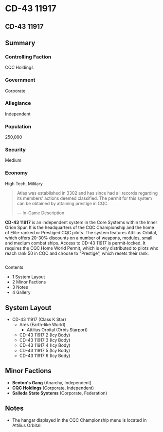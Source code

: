# CD-43 11917
## CD-43 11917

		

## Summary

### Controlling Faction

CQC Holdings

### Government

Corporate

### Allegiance

Independent

### Population

250,000

### Security

Medium

### Economy

High Tech, Military

> 
> 
> Atlas was established in 3302 and has since had all records regarding its members' actions deemed classified. The permit for this system can be obtained by attaining prestige in CQC.
> 
> 
> — In-Game Description
> 

**CD-43 11917** is an independent system in the Core Systems within the Inner Orion Spur. It is the headquarters of the CQC Championship and the home of Elite-ranked or Prestiged CQC pilots. The system features Attilius Orbital, which offers 20-30% discounts on a number of weapons, modules, small and medium combat ships. Access to CD-43 11917 is permit-locked. It requires the CQC Home World Permit, which is only distributed to pilots who reach rank 50 in CQC and choose to "Prestige", which resets their rank.

## 

Contents

- 1 System Layout
- 2 Minor Factions
- 3 Notes
- 4 Gallery

## System Layout

- CD-43 11917 (Class K Star)
    - Ares (Earth-like World)
        - Attilius Orbital (Orbis Starport)
    - CD-43 11917 2 (Icy Body)
    - CD-43 11917 3 (Icy Body)
    - CD-43 11917 4 (Icy Body)
    - CD-43 11917 5 (Icy Body)
    - CD-43 11917 6 (Icy Body)

## Minor Factions

- **Benton's Gang** (Anarchy, Independent)
- **CQC Holdings** (Corporate, Independent)
- **Salleda State Systems** (Corporate, Federation)

## Notes

- The hangar displayed in the CQC Championship menu is located in Attilius Orbital.